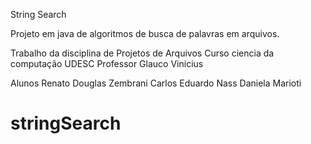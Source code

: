 String Search

Projeto em java de algoritmos de busca de palavras em arquivos.


Trabalho da disciplina de Projetos de Arquivos
Curso ciencia da computação UDESC
Professor Glauco Vinicius

Alunos
	Renato Douglas Zembrani
	Carlos Eduardo Nass
	Daniela Marioti
# stringSearch
